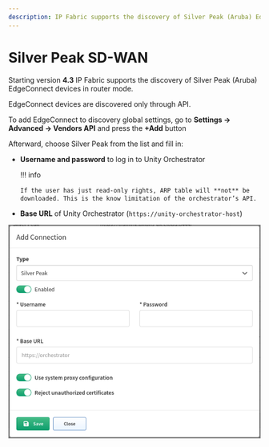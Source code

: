 ```yaml
---
description: IP Fabric supports the discovery of Silver Peak (Aruba) EdgeConnect devices in router mode. EdgeConnect devices are discovered only through API.
---
```


# Silver Peak SD-WAN

Starting version **4.3** IP Fabric supports the discovery of Silver Peak (Aruba) EdgeConnect devices in router mode.

EdgeConnect devices are discovered only through API.

To add EdgeConnect to discovery global settings, go to **Settings → Advanced → Vendors API** and press the **+Add** button

Afterward, choose Silver Peak from the list and fill in:

- **Username and password** to log in to Unity Orchestrator

  !!! info

      If the user has just read-only rights, ARP table will **not** be downloaded. This is the know limitation of the orchestrator’s API.

- **Base URL** of Unity Orchestrator (`https://unity-orchestrator-host`)

![Add Connection](2910552088.png)

